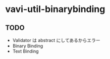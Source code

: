 # vavi-util-binarybinding

## TODO

 * Validator は abstract にしてあるからエラー
 * Binary Binding
 * Text Binding
